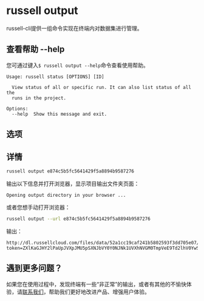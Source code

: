 # russell output
russell-cli提供一组命令实现在终端内对数据集进行管理。

## 查看帮助 --help

您可通过键入`$ russell output --help`命令查看使用帮助。 

```
Usage: russell status [OPTIONS] [ID]

  View status of all or specific run. It can also list status of all the
  runs in the project.

Options:
  --help  Show this message and exit.
```

## 选项

## 详情
```bash
russell output e874c5b5fc5641429f5a8894b9587276
```
输出以下信息并打开浏览器，显示项目输出文件夹页面：
```
Opening output directory in your browser ...
```

或者您想手动打开浏览器：
```bash
russell output --url e874c5b5fc5641429f5a8894b9587276
```
输出：
```
http://dl.russellcloud.com/files/data/52a1cc19caf241b5802593f3dd705e07/?token=ZXlKaGJHY2lPaUpJVXpJMU5pSXNJbVY0Y0NJNk1UVXhNVGM0TmpVeE9Td2lhV0YwSWpveE5URXhOREkyTlRFNWZRLmV5SnBaQ0k2SWpFek56SmpaV05tTXpVek9EUm1NVGhpWkRreE16Sm1NVFEzWmpGaVpXSXlJbjAuczI1ZTJ1Mk1Samt0cFQ5YTNuMjhkWXVKaXVtYWR2bHNBbEI0aUU0dFNnYzo=
```

## 遇到更多问题？

如果您在使用过程中，发现终端有一些“非正常”的输出，或者有其他的不愉快体验，请[联系我们](/contact-us.md)，帮助我们更好地改进产品、增强用户体验。




